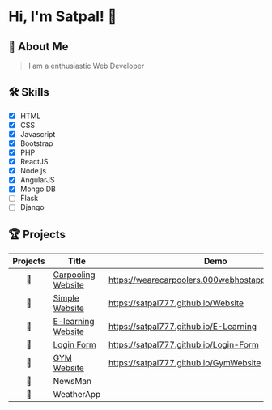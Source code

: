 
# Hi, I'm Satpal! 👋

  
## 🚀 About Me
> I am a enthusiastic Web Developer

  
## 🛠 Skills
- [x] HTML
- [x] CSS
- [x] Javascript
- [x] Bootstrap
- [x] PHP
- [x] ReactJS
- [x] Node.js
- [x] AngularJS
- [x] Mongo DB
- [ ] Flask
- [ ] Django

## 🏆 Projects
| Projects |  Title |  Demo  |
| :----:  | ----  | ----  |
| 🥇 | [Carpooling Website](https://github.com/Satpal777/Carpooling) | https://wearecarpoolers.000webhostapp.com/login.php  |
| 🥇 | [Simple Website](https://github.com/Satpal777/Website) | https://satpal777.github.io/Website  |
| 🥇 | [E-learning Website](https://github.com/Satpal777/E-Learning) | https://satpal777.github.io/E-Learning  |
| 🥇 | [Login Form](https://github.com/Satpal777/Login-Form) | https://satpal777.github.io/Login-Form |
| 🥇 | [GYM Website](https://github.com/Satpal777/GymWebsite) | https://satpal777.github.io/GymWebsite |
| 🥇 | NewsMan |   |
| 🥇 | WeatherApp |   |

 
